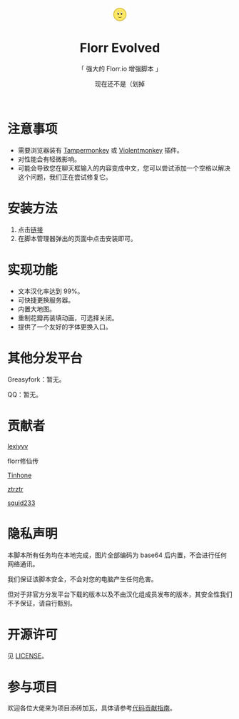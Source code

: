 <div align="center">
  <img src="./florrIcon-32x32.png"></img>

  <h1>Florr Evolved</h1>

  <p>「 强大的 Florr.io 增强脚本 」</p>

  <p>现在还不是（划掉</p>
</div>

<br>

# 注意事项
- 需要浏览器装有 [Tampermonkey](https://tampermonkey.net/) 或 [Violentmonkey](https://violentmonkey.github.io/) 插件。
- 对性能会有轻微影响。
- 可能会导致您在聊天框输入的内容变成中文，您可以尝试添加一个空格以解决这个问题，我们正在尝试修复它。


# 安装方法
1. 点击[链接](https://raw.githubusercontent.com/FlorrModsTeam/Florr-Evolved/master/src/Florr-Evolved.user.js)
2. 在脚本管理器弹出的页面中点击安装即可。


# 实现功能
- 文本汉化率达到 99%。
- 可快捷更换服务器。
- 内置大地图。
- 重制花瓣再装填动画，可选择关闭。
- 提供了一个友好的字体更换入口。


# 其他分发平台
Greasyfork：暂无。

QQ：暂无。


# 贡献者
[lexiyvv](https://github.com/lexiyvv)

florr修仙传

[Tinhone](https://github.com/Tinhone)

[ztrztr](https://github.com/ZhongTianrui)

[squid233](https://github.com/squid233)


# 隐私声明
本脚本所有任务均在本地完成，图片全部编码为 base64 后内置，不会进行任何网络通讯。

我们保证该脚本安全，不会对您的电脑产生任何危害。

但对于非官方分发平台下载的版本以及不由汉化组成员发布的版本，其安全性我们不予保证，请自行甄别。


# 开源许可
见 [LICENSE](./LICENSE)。


# 参与项目
欢迎各位大佬来为项目添砖加瓦，具体请参考[代码贡献指南](./CONTRIBUTING.md)。
